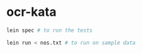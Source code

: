 # ocr-kata

```bash
lein spec # to run the tests
```

```bash
lein run < nos.txt # to run on sample data
```
